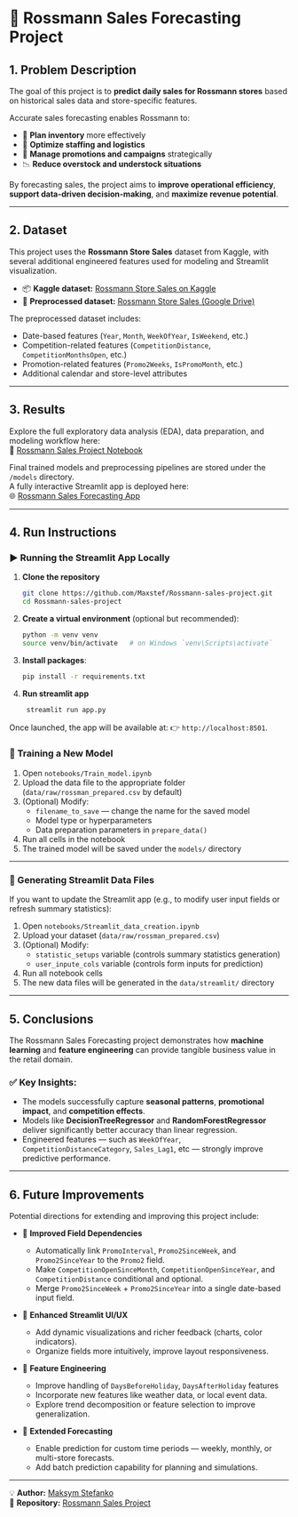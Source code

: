 # 🏪 Rossmann Sales Forecasting Project

## 1. Problem Description

The goal of this project is to **predict daily sales for Rossmann stores** based on historical sales data and store-specific features.  

Accurate sales forecasting enables Rossmann to:
- 🧾 **Plan inventory** more effectively  
- 👥 **Optimize staffing and logistics**  
- 🎯 **Manage promotions and campaigns** strategically  
- 📉 **Reduce overstock and understock situations**  

By forecasting sales, the project aims to **improve operational efficiency**, **support data-driven decision-making**, and **maximize revenue potential**.

---

## 2. Dataset

This project uses the **Rossmann Store Sales** dataset from Kaggle, with several additional engineered features used for modeling and Streamlit visualization.

- 📦 **Kaggle dataset:** [Rossmann Store Sales on Kaggle](https://www.kaggle.com/c/rossmann-store-sales/data)  
- 🧮 **Preprocessed dataset:** [Rossmann Store Sales (Google Drive)](https://drive.google.com/file/d/1l5ofh6iX6yWtnltgS7nGdH_qks_6O0wA/view?usp=drive_link)

The preprocessed dataset includes:
- Date-based features (`Year`, `Month`, `WeekOfYear`, `IsWeekend`, etc.)
- Competition-related features (`CompetitionDistance`, `CompetitionMonthsOpen`, etc.)
- Promotion-related features (`Promo2Weeks`, `IsPromoMonth`, etc.)
- Additional calendar and store-level attributes

---

## 3. Results

Explore the full exploratory data analysis (EDA), data preparation, and modeling workflow here:  
📓 [Rossmann Sales Project Notebook](https://github.com/Maxstef/Rossmann-sales-project/blob/main/notebooks/Rossmann_sales_project.ipynb)

Final trained models and preprocessing pipelines are stored under the `/models` directory.  
A fully interactive Streamlit app is deployed here:  
🌐 [Rossmann Sales Forecasting App](https://rossmann-sales-project-wjdsdyc4q2tohrrvyewajp.streamlit.app/)

---

## 4. Run Instructions

### ▶️ Running the Streamlit App Locally

1. **Clone the repository**
   ```bash
   git clone https://github.com/Maxstef/Rossmann-sales-project.git
   cd Rossmann-sales-project
   ```

2. **Create a virtual environment** (optional but recommended):
   ```bash
   python -m venv venv
   source venv/bin/activate   # on Windows `venv\Scripts\activate`
   ```
3. **Install packages**:
   ```bash
   pip install -r requirements.txt
   ```

4. **Run streamlit app**
   ```bash
    streamlit run app.py
    ```
Once launched, the app will be available at: 👉 `http://localhost:8501`.

### 🧠 Training a New Model

1. Open `notebooks/Train_model.ipynb`
2. Upload the data file to the appropriate folder (`data/raw/rossman_prepared.csv` by default)
3. (Optional) Modify:
   - `filename_to_save` — change the name for the saved model  
   - Model type or hyperparameters  
   - Data preparation parameters in `prepare_data()`  
4. Run all cells in the notebook  
5. The trained model will be saved under the `models/` directory

---

### 🧩 Generating Streamlit Data Files

If you want to update the Streamlit app (e.g., to modify user input fields or refresh summary statistics):

1. Open `notebooks/Streamlit_data_creation.ipynb`
2. Upload your dataset (`data/raw/rossman_prepared.csv`)
3. (Optional) Modify:
   - `statistic_setups` variable (controls summary statistics generation)  
   - `user_inpute_cols` variable (controls form inputs for prediction)  
4. Run all notebook cells  
5. The new data files will be generated in the `data/streamlit/` directory

---

## 5. Conclusions

The Rossmann Sales Forecasting project demonstrates how **machine learning** and **feature engineering** can provide tangible business value in the retail domain.

### ✅ Key Insights:
- The models successfully capture **seasonal patterns**, **promotional impact**, and **competition effects**.  
- Models like **DecisionTreeRegressor** and **RandomForestRegressor** deliver significantly better accuracy than linear regression.  
- Engineered features — such as `WeekOfYear`, `CompetitionDistanceCategory`, `Sales_Lag1`, etc — strongly improve predictive performance.

---

## 6. Future Improvements

Potential directions for extending and improving this project include:

- 🧩 **Improved Field Dependencies**
  - Automatically link `PromoInterval`, `Promo2SinceWeek`, and `Promo2SinceYear` to the `Promo2` field.  
  - Make `CompetitionOpenSinceMonth`, `CompetitionOpenSinceYear`, and `CompetitionDistance` conditional and optional.  
  - Merge `Promo2SinceWeek` + `Promo2SinceYear` into a single date-based input field.

- 🎨 **Enhanced Streamlit UI/UX**
  - Add dynamic visualizations and richer feedback (charts, color indicators).  
  - Organize fields more intuitively, improve layout responsiveness.

- 🧠 **Feature Engineering**
  - Improve handling of `DaysBeforeHoliday`, `DaysAfterHoliday` features
  - Incorporate new features like weather data, or local event data.  
  - Explore trend decomposition or feature selection to improve generalization.

- 📅 **Extended Forecasting**
  - Enable prediction for custom time periods — weekly, monthly, or multi-store forecasts.  
  - Add batch prediction capability for planning and simulations.

---

💡 **Author:** [Maksym Stefanko](https://github.com/Maxstef)  
📂 **Repository:** [Rossmann Sales Project](https://github.com/Maxstef/Rossmann-sales-project)
